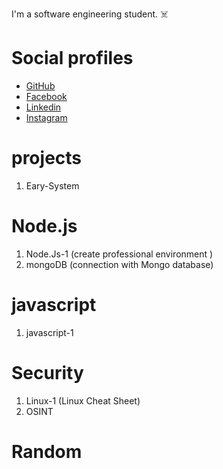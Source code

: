 I'm a software engineering student. :skull_and_crossbones:


# Social profiles 
* [GitHub](https://www.github.com/Adosh74)
* [Facebook](https://www.facebook.com/shebl74)
* [Linkedin](https://www.linkedin.com/in/shebl74) 
* [Instagram](https://www.instagram.com/shebl0x01) 

# projects
  1. Eary-System
# Node.js
 1. Node.Js-1 (create professional environment )
 2. mongoDB (connection with Mongo database)

# javascript
 1. javascript-1

# Security
 1. Linux-1 (Linux Cheat Sheet)
 2. OSINT

# Random

    



